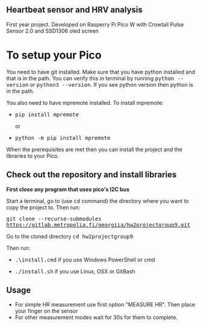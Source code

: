 ## Heartbeat sensor and HRV analysis
First year project. Developed on Rasperry Pi Pico W with Crowtail Pulse Sensor 2.0 and SSD1306 oled screen

# To setup your Pico

You need to have git installed. Make sure that you have python installed and that is in the path. You can verify this in terminal
by running <kbd>python --version</kbd> or <kbd>python3 --version</kbd>. If you see python version then python is in the path.

You also need to have mpremote installed. To install mpremote:

- <kbd>pip install mpremote</kbd>
  
  or
  
- <kbd>python -m pip install mpremote</kbd>

When the prerequisites are met then you can install the project and the libraries to your Pico.

## Check out the repository and install libraries
**First close any program that uses pico's I2C bus**

Start a terminal, go to (use <kbd>cd</kbd> command) the directory where you want to copy the project to. Then run:

<kbd>git clone --recurse-submodules https://gitlab.metropolia.fi/georgiia/hw2projectgroup9.git</kbd>

Go to the cloned directory <kbd> cd hw2projectgroup9 </kbd>

Then run:
- <kbd> .\install.cmd</kbd> if you use Windows PowerShell or cmd

- <kbd> ./install.sh</kbd> if you use Linux, OSX or GitBash

## Usage

- For simple HR measurement use first option "MEASURE HR". Then place your finger on the sensor
- For other measurement modes wait for 30s for them to complete. 




